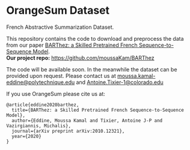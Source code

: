 # OrangeSum Dataset
French Abstractive Summarization Dataset.

This repository contains the code to download and preprocess the data from our paper [BARThez: a Skilled Pretrained French Sequence-to-Sequence Model](https://arxiv.org/abs/2010.12321). <br> 
__Our project repo:__ https://github.com/moussaKam/BARThez

The code will be available soon. In the meanwhile the dataset can be provided upon request. Please contact us at moussa.kamal-eddine@polytechnique.edu and Antoine.Tixier-1@colorado.edu

If you use OrangeSum please cite us at:
```
@article{eddine2020barthez,
  title={BARThez: a Skilled Pretrained French Sequence-to-Sequence Model},
  author={Eddine, Moussa Kamal and Tixier, Antoine J-P and Vazirgiannis, Michalis},
  journal={arXiv preprint arXiv:2010.12321},
  year={2020}
}
```
